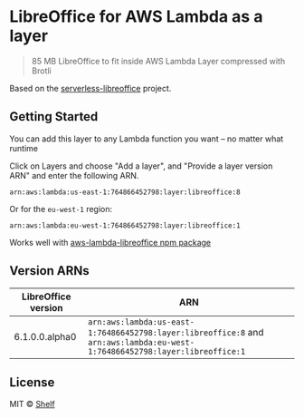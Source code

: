 # LibreOffice for AWS Lambda as a layer

> 85 MB LibreOffice to fit inside AWS Lambda Layer compressed with Brotli

Based on the [serverless-libreoffice](https://github.com/vladgolubev/serverless-libreoffice) project.

## Getting Started

You can add this layer to any Lambda function you want – no matter what runtime

Click on Layers and choose "Add a layer", and "Provide a layer version
ARN" and enter the following ARN.

```
arn:aws:lambda:us-east-1:764866452798:layer:libreoffice:8
```

Or for the `eu-west-1` region:

```
arn:aws:lambda:eu-west-1:764866452798:layer:libreoffice:1
```

Works well with [aws-lambda-libreoffice npm package](https://github.com/shelfio/aws-lambda-libreoffice)

## Version ARNs

| LibreOffice version | ARN                                                                                                                         |
| ------------------- | --------------------------------------------------------------------------------------------------------------------------- |
| 6.1.0.0.alpha0      | `arn:aws:lambda:us-east-1:764866452798:layer:libreoffice:8` and `arn:aws:lambda:eu-west-1:764866452798:layer:libreoffice:1` |

## License

MIT © [Shelf](https://shelf.io)
